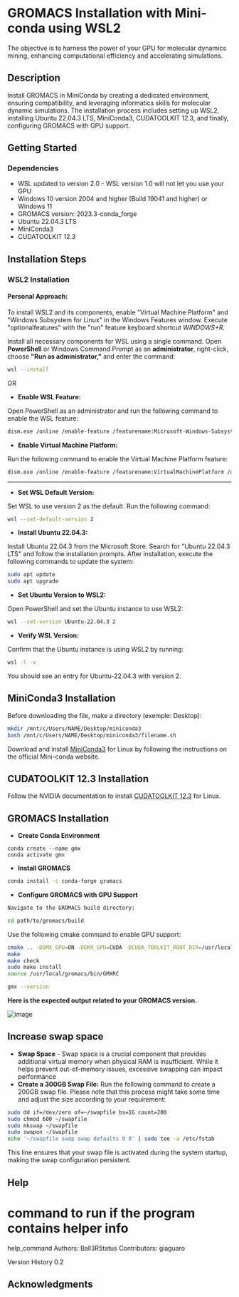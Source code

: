 # GROMACS Installation with Mini-conda using WSL2

The objective is to harness the power of your GPU for molecular dynamics mining, enhancing computational efficiency and accelerating simulations.

## Description

Install GROMACS in MiniConda by creating a dedicated environment, ensuring compatibility, and leveraging informatics skills for molecular dynamic simulations. The installation process includes setting up WSL2, installing Ubuntu 22.04.3 LTS, MiniConda3, CUDATOOLKIT 12.3, and finally, configuring GROMACS with GPU support.

## Getting Started

### Dependencies

* WSL updated to version 2.0 - WSL version 1.0 will not let you use your GPU
* Windows 10 version 2004 and higher (Build 19041 and higher) or Windows 11
* GROMACS version: 2023.3-conda_forge
* Ubuntu 22.04.3 LTS
* MiniConda3
* CUDATOOLKIT 12.3

## Installation Steps

### WSL2 Installation

#### Personal Approach:

To install WSL2 and its components, enable "Virtual Machine Platform" and "Windows Subsystem for Linux" in the Windows Features window. Execute "optionalfeatures" with the "run" feature keyboard shortcut *WINDOWS+R.*

Install all necessary components for WSL using a single command. Open **PowerShell** or Windows Command Prompt as an **administrator**, right-click, choose **"Run as administrator,"** and enter the command:

```bash
wsl --install
```

OR

* **Enable WSL Feature:**

Open PowerShell as an administrator and run the following command to enable the WSL feature:

```bash
dism.exe /online /enable-feature /featurename:Microsoft-Windows-Subsystem-Linux /all /norestart
```


* **Enable Virtual Machine Platform:**

Run the following command to enable the Virtual Machine Platform feature:

```bash
dism.exe /online /enable-feature /featurename:VirtualMachinePlatform /all /norestart
```
____________________________________________________________________________________

* **Set WSL Default Version:**

Set WSL to use version 2 as the default. Run the following command:

```bash
wsl --set-default-version 2
```


* **Install Ubuntu 22.04.3:**

Install Ubuntu 22.04.3 from the Microsoft Store. Search for "Ubuntu 22.04.3 LTS" and follow the installation prompts.
After installation, execute the following commands to update the system:

```bash
sudo apt update
sudo apt upgrade
```

* **Set Ubuntu Version to WSL2:**

Open PowerShell and set the Ubuntu instance to use WSL2:

```bash
wsl --set-version Ubuntu-22.04.3 2
```

 
* **Verify WSL Version:**

Confirm that the Ubuntu instance is using WSL2 by running:

```bash
wsl -l -v
```

You should see an entry for Ubuntu-22.04.3 with version 2.



## MiniConda3 Installation

Before downloading the file, make a directory (exemple: Desktop):
```bash
mkdir /mnt/c/Users/NAME/Desktop/miniconda3
bash /mnt/c/Users/NAME/Desktop/miniconda3/filename.sh
```

Download and install [MiniConda3](https://docs.conda.io/projects/miniconda/en/latest/) for Linux by following the instructions on the official Mini-conda website.



## CUDATOOLKIT 12.3 Installation
Follow the NVIDIA documentation to install [CUDATOOLKIT 12.3](https://developer.nvidia.com/cuda-downloads?target_os=Linux&target_arch=x86_64&Distribution=WSL-Ubuntu&target_version=2.0&target_type=deb_local) for Linux.

## GROMACS Installation
* **Create Conda Environment**
```
conda create --name gmx
conda activate gmx
```

* **Install GROMACS**
```bash
conda install -c conda-forge gromacs
```

* **Configure GROMACS with GPU Support**
```bash
Navigate to the GROMACS build directory:

cd path/to/gromacs/build
```

Use the following cmake command to enable GPU support:

```bash
cmake .. -DGMX_GPU=ON -DGMX_GPU=CUDA -DCUDA_TOOLKIT_ROOT_DIR=/usr/local/cuda -DCUDAToolkit_ROOT=/usr/local/cuda
make
make check
sudo make install
source /usr/local/gromacs/bin/GMXRC

gmx --version
```

**Here is the expected output related to your GROMACS version.**

![image](https://github.com/Ball3R5tatus/GMX-Installation/assets/122488999/40b5fa05-86cb-4529-809b-64f7037f4d1c)

## Increase swap space 
* **Swap Space** - Swap space is a crucial component that provides additional virtual memory when physical RAM is insufficient. While it helps prevent out-of-memory issues, excessive swapping can impact performance
* **Create a 300GB Swap File:**
Run the following command to create a 200GB swap file. Please note that this process might take some time and adjust the size according to your requirement:

```bash
sudo dd if=/dev/zero of=~/swapfile bs=1G count=200
sudo chmod 600 ~/swapfile
sudo mkswap ~/swapfile
sudo swapon ~/swapfile
echo '~/swapfile swap swap defaults 0 0' | sudo tee -a /etc/fstab
```
This line ensures that your swap file is activated during the system startup, making the swap configuration persistent.

## Help


# command to run if the program contains helper info
help_command
Authors: Ball3R5tatus
Contributors: giaguaro


Version History
0.2


## Acknowledgments
